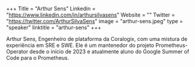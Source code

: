 +++
Title = "Arthur Sens"
Linkedin = "https://www.linkedin.com/in/arthursilvasens"
Website = ""
Twitter = "https://twitter.com/ArthurSilvaSens"
image = "arthur-sens.jpeg"
type = "speaker"
linktitle = "arthur-sens"
+++

Arthur Sens, Engenheiro de plataforma da Coralogix, com uma mistura de experiência em SRE e SWE. Ele é um mantenedor do projeto Prometheus-Operator desde o início de 2023 e atualmente aluno do Google Summer of Code para o Prometheus.
